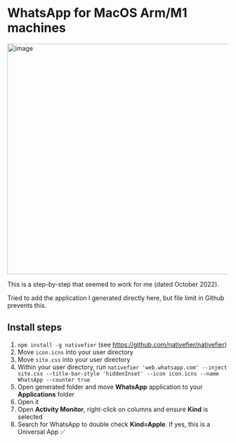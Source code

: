 # WhatsApp for MacOS Arm/M1 machines

<img width="524" alt="image" src="https://user-images.githubusercontent.com/4234732/195083454-ecc4497d-c9f8-4b08-81f6-49b8ac2c447f.png">

This is a step-by-step that seemed to work for me (dated October 2022).

Tried to add the application I generated directly here, but file limit in Github prevents this.

## Install steps

1. `npm install -g nativefier` (see https://github.com/nativefier/nativefier)
2. Move `icon.icns` into your user directory
3. Move `site.css` into your user directory
3. Within your user directory, run `nativefier 'web.whatsapp.com' --inject site.css --title-bar-style 'hiddenInset' --icon icon.icns --name WhatsApp --counter true`
4. Open generated folder and move **WhatsApp** application to your **Applications** folder
5. Open it
6. Open **Activity Monitor**, right-click on columns and ensure **Kind** is selected
7. Search for WhatsApp to double check **Kind=Apple**. If yes, this is a Universal App ✅
